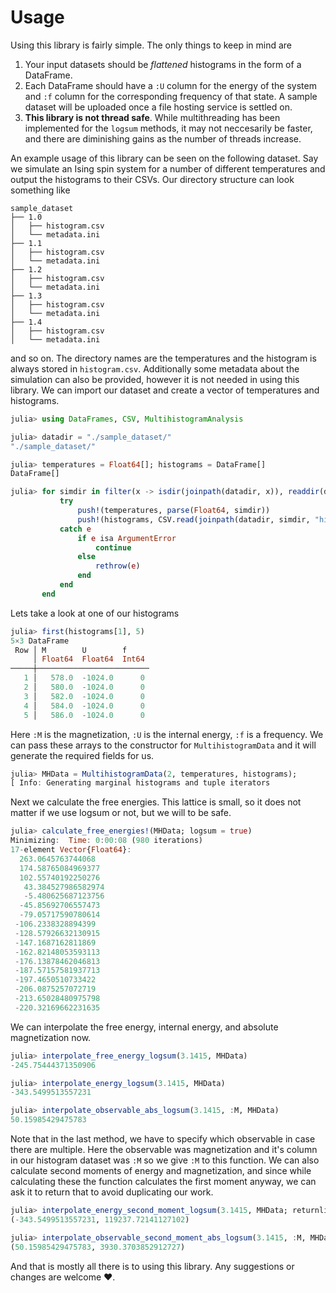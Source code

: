 # Usage

Using this library is fairly simple. The only things to keep in mind are

1. Your input datasets should be *flattened* histograms in the form of a
   DataFrame.
2. Each DataFrame should have a `:U` column for the energy of the system and
   `:f` column for the corresponding frequency of that state. A sample dataset
   will be uploaded once a file hosting service is settled on.
3. **This library is not thread safe**. While multithreading has been
   implemented for the `logsum` methods, it may not neccesarily be faster, and
   there are diminishing gains as the number of threads increase.

An example usage of this library can be seen on the following dataset. Say we
simulate an Ising spin system for a number of different temperatures and output
the histograms to their CSVs. Our directory structure can look something like

```base
sample_dataset
├── 1.0
│   ├── histogram.csv
│   └── metadata.ini
├── 1.1
│   ├── histogram.csv
│   └── metadata.ini
├── 1.2
│   ├── histogram.csv
│   └── metadata.ini
├── 1.3
│   ├── histogram.csv
│   └── metadata.ini
├── 1.4
│   ├── histogram.csv
│   └── metadata.ini
```

and so on. The directory names are the temperatures and the histogram is always
stored in `histogram.csv`. Additionally some metadata about the simulation can
also be provided, however it is not needed in using this library. We can import
our dataset and create a vector of temperatures and histograms.

```julia
julia> using DataFrames, CSV, MultihistogramAnalysis

julia> datadir = "./sample_dataset/"
"./sample_dataset/"

julia> temperatures = Float64[]; histograms = DataFrame[]
DataFrame[]

julia> for simdir in filter(x -> isdir(joinpath(datadir, x)), readdir(datadir))
           try
               push!(temperatures, parse(Float64, simdir))
               push!(histograms, CSV.read(joinpath(datadir, simdir, "histogram.csv"), DataFrame))
           catch e
               if e isa ArgumentError
                   continue
               else
                   rethrow(e)
               end
           end
       end
```

Lets take a look at one of our histograms

```julia
julia> first(histograms[1], 5)
5×3 DataFrame
 Row │ M        U        f     
     │ Float64  Float64  Int64 
─────┼─────────────────────────
   1 │   578.0  -1024.0      0
   2 │   580.0  -1024.0      0
   3 │   582.0  -1024.0      0
   4 │   584.0  -1024.0      0
   5 │   586.0  -1024.0      0
```

Here `:M` is the magnetization, `:U` is the internal energy, `:f` is a
frequency. We can pass these arrays to the constructor for `MultihistogramData`
and it will generate the required fields for us.

```julia
julia> MHData = MultihistogramData(2, temperatures, histograms);
[ Info: Generating marginal histograms and tuple iterators
```

Next we calculate the free energies. This lattice is small, so it does not
matter if we use logsum or not, but we will to be safe.

```julia
julia> calculate_free_energies!(MHData; logsum = true)
Minimizing:  Time: 0:00:08 (980 iterations)
17-element Vector{Float64}:
  263.0645763744068
  174.58765084969377
  102.55740192250276
   43.384527986582974
   -5.480625687123756
  -45.85692706557473
  -79.05717590780614
 -106.2338328894399
 -128.57926632130915
 -147.1687162811869
 -162.82148053593113
 -176.13878462046813
 -187.57157581937713
 -197.4650510733422
 -206.0875257072719
 -213.65028480975798
 -220.32169662231635
```

We can interpolate the free energy, internal energy, and absolute magnetization
now.

```julia
julia> interpolate_free_energy_logsum(3.1415, MHData)
-245.75444371350906

julia> interpolate_energy_logsum(3.1415, MHData)
-343.5499513557231

julia> interpolate_observable_abs_logsum(3.1415, :M, MHData)
50.15985429475783
```

Note that in the last method, we have to specify which observable in case there
are multiple. Here the observable was magnetization and it's column in our
histogram dataset was `:M` so we give `:M` to this function. We can also
calculate second moments of energy and magnetization, and since while
calculating these the function calculates the first moment anyway, we can ask it
to return that to avoid duplicating our work.

```julia
julia> interpolate_energy_second_moment_logsum(3.1415, MHData; returnlinear = true)
(-343.5499513557231, 119237.72141127102)

julia> interpolate_observable_second_moment_abs_logsum(3.1415, :M, MHData; returnlinear = true)
(50.15985429475783, 3930.3703852912727)
```

And that is mostly all there is to using this library. Any suggestions or
changes are welcome ❤️.
